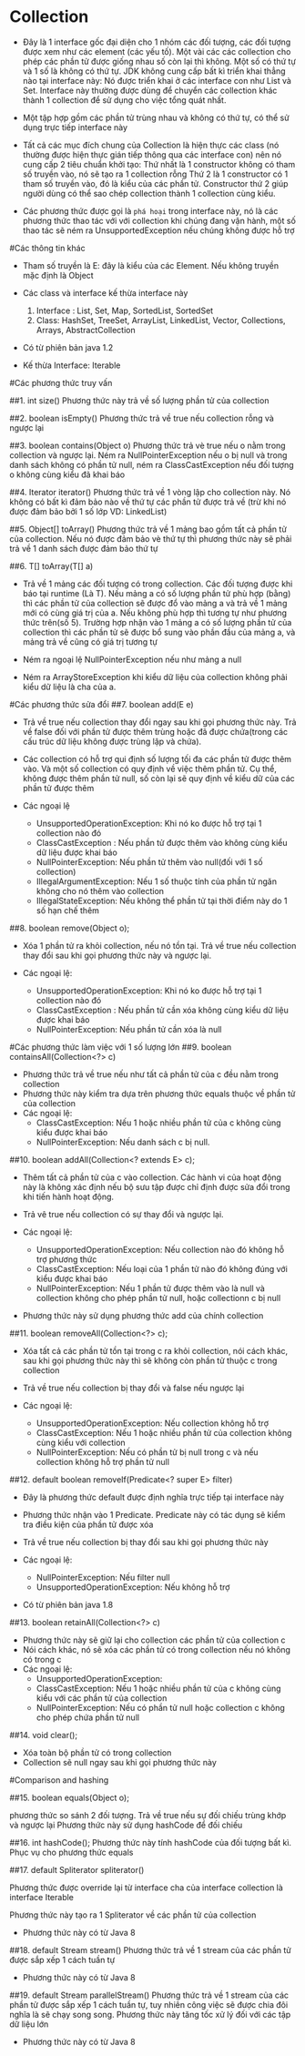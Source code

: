 Collection
======================
- Đây là 1 interface gốc đại diện cho 1 nhóm các đối tượng, các đối tượng được xem như
các element (các yếu tố). Một vài các các collection cho phép các phần tử được giống nhau
số còn lại thì không. Một số có thứ tự và 1 số là không có thứ tự. JDK không cung cấp
bất kì triển khai thẳng nào tại interface này: Nó được triển khai ở các interface con
như List và Set. Interface này thường được dùng để chuyển các collection khác thành
1 collection để sử dụng cho việc tổng quát nhất.

- Một tập hợp gồm các phần tử trùng nhau và không có thứ tự, có thể sử dụng trực tiếp 
interface này

- Tất cả các mục đích chung của Collection là hiện thực các class (nó thường được hiện
thực gián tiếp thông qua các interface con) nên nó cung cấp 2 tiêu chuẩn khởi tạo:
Thứ nhất là 1 constructor không có tham số truyền vào, nó sẽ tạo ra 1 collection rỗng
Thứ 2 là 1 constructor có 1 tham số truyền vào, đó là kiểu của các phần tử. Constructor thứ 
2 giúp người dùng có thể sao chép collection thành 1 collection cùng kiểu.

- Các phương thức được gọi là `phá hoại` trong interface này, nó là các phương thức thao
tác với với collection khi chúng đang vận hành, một số thao tác sẽ ném ra UnsupportedException
nếu chúng không được hỗ trợ

#Các thông tin khác
- Tham số truyền là E: đây là kiểu của các Element. Nếu không truyền mặc định là Object

- Các class và interface kế thừa interface này
    1. Interface : List, Set, Map, SortedList, SortedSet
    2. Class: HashSet, TreeSet, ArrayList, LinkedList, Vector, Collections, Arrays, AbstractCollection

- Có từ phiên bản java 1.2

- Kế thừa Interface: Iterable


#Các phương thức truy vấn

##1. int size()
Phương thức này trả về số lượng phần tử của collection

##2. boolean isEmpty()
Phương thức trả về true nếu collection rỗng và ngược lại

##3. boolean contains(Object o)
Phương thức trả vè true nếu o nằm trong collection và ngược lại. Ném ra NullPointerException
nếu o bị null và trong danh sách không có phần tử null, 
ném ra ClassCastException nếu đối tượng o không cùng kiểu đã khai báo

##4. Iterator<E> iterator()
Phương thức trả về 1 vòng lập cho collection này. Nó không có bất kì đảm bảo nào về
thứ tự các phần tử được trả về (trừ khi nó được đảm bảo bởi 1 số lớp VD: LinkedList)

##5. Object[] toArray()
Phương thức trả về 1 mảng bao gồm tất cả phần tử của collection. Nếu nó được đảm bảo vè 
thứ tự thì phương thức này sẽ phải trả về 1 danh sách được đảm bảo thứ tự

##6. <T> T[] toArray(T[] a)
- Trả về 1 mảng các đối tượng có trong collection. Các đối tượng được khi báo tại runtime
(Là T). Nếu mảng a có số lượng phần tử phù hợp (bằng) thì các phần tử của collection
sẽ được đổ vào mảng a và trả về 1 mảng mới có cùng giá trị của a. Nếu không phù hợp thì
tương tự như phương thức trên(số 5). Trường hợp nhận vào 1 mảng a có số lượng phần tử của collection
thì các phần tử sẽ được bổ sung vào phần đầu của mảng a, và  mảng trả về cũng có giá trị tương tự

- Ném ra ngoại lệ NullPointerException nếu như mảng a null

- Ném ra ArrayStoreException khi kiểu dữ liệu của collection
không phải kiểu dữ liệu là cha của a.


#Các phương thức sửa đổi
##7. boolean add(E e)
- Trả về true nếu collection thay đổi ngay sau khi gọi phương thức này. Trả về false
đối với phần tử được thêm trùng hoặc đã được chứa(trong các cấu trúc dữ liệu không 
được trùng lập và chứa).

- Các collection có hỗ trợ qui định số lượng tối đa các phần tử được thêm vào.
Và một số collection có quy định về việc thêm phần tử. Cụ thể, không được thêm
phần tử null, số còn lại sẽ quy định về kiểu dữ của các phần tử được thêm

- Các ngoại lệ
    + UnsupportedOperationException: Khi nó ko được hỗ trợ tại 1 collection nào đó
    + ClassCastException : Nếu phần tử được thêm vào không cùng kiểu dữ liệu được khai báo
    + NullPointerException: Nếu phần tử thêm vào null(đối với 1 số collection)
    + IllegalArgumentException: Nếu 1 số thuộc tính của phần tử ngăn không cho nó
      thêm vào collection
    + IllegalStateException: Nếu không thể phần tử tại thời điểm này do 1 số hạn chế thêm
   
   
##8. boolean remove(Object o);

- Xóa 1 phần tử ra khỏi collection, nếu nó tồn tại. Trả về true nếu collection thay đổi sau khi gọi phương
thức này và ngược lại.

- Các ngoại lệ:
    + UnsupportedOperationException: Khi nó ko được hỗ trợ tại 1 collection nào đó
    + ClassCastException : Nếu phần tử cần xóa không cùng kiểu dữ liệu được khai báo
    + NullPointerException: Nếu phần tử cần xóa là null
    
#Các phương thức làm việc với 1 số lượng lớn
##9. boolean containsAll(Collection<?> c)

- Phương thức trả về true nếu như tất cả phần tử của c đều nằm trong collection
- Phương thức này kiểm tra dựa trên phương thức equals thuộc về phần tử của collection
- Các ngoại lệ:
    + ClassCastException: Nếu 1 hoặc nhiều phần tử của c không cùng kiểu được khai báo
    + NullPointerException: Nếu danh sách c bị null.
    
##10.  boolean addAll(Collection<? extends E> c);

- Thêm tất cả phần tử của c vào collection. Các hành vi của hoạt động này là không 
xác định nếu bộ sưu tập được chỉ định được sửa đổi trong khi tiến hành hoạt động.
- Trả vê true nếu collection có sự thay đổi và ngược lại. 

- Các ngoại lệ:
    + UnsupportedOperationException: Nếu collection nào đó không hỗ trợ phương thức
    + ClassCastException: Nếu loại của 1 phần tử nào đó không đúng với kiểu được khai báo
    + NullPointerException: Nếu 1 phần tử được thêm vào là null và collection không 
    cho phép phần tử null, hoặc collectionn c bị null
    
- Phương thức này sử dụng phương thức add của chính collection

##11. boolean removeAll(Collection<?> c);    
- Xóa tất cả các phần tử tồn tại trong c ra khỏi collection, nói cách khác, sau khi
gọi phương thức này thì sẽ không còn phần tử thuộc c trong collection
- Trả về true nếu collection bị thay đổi và false nếu ngược lại

- Các ngoại lệ: 
    + UnsupportedOperationException: Nếu collection không hỗ trợ
    + ClassCastException: Nếu 1 hoặc nhiều phần tử của collection không cùng kiểu với
    collection
    + NullPointerException: Nếu có phần tử bị null trong c và nếu collection không hỗ
    trợ phần tử null

##12. default boolean removeIf(Predicate<? super E> filter) 

- Đây là phương thức default được định nghĩa trực tiếp tại interface này

- Phương thức nhận vào 1 Predicate. Predicate này có tác dụng sẽ kiểm tra điều kiện
của phần tử được xóa

- Trả về true nếu collection bị thay đổi sau khi gọi phương thức này

- Các ngoại lệ:
    + NullPointerException: Nếu filter null
    + UnsupportedOperationException: Nếu không hỗ trợ
    
- Có từ phiên bản java 1.8

##13. boolean retainAll(Collection<?> c)

- Phương thức này sẽ giữ lại cho collection các phần tử của collection c
- Nói cách khác, nó sẽ xóa các phần tử có trong collection nếu nó không có trong c
- Các ngoại lệ:
    + UnsupportedOperationException: 
    + ClassCastException: Nếu 1 hoặc nhiều phần tử của c không cùng kiểu với các
    phần tử của collection
    + NullPointerException: Nếu có phần tử null hoặc collection c không cho phép
    chứa phần tử null
    
##14. void clear();
- Xóa toàn bộ phần tử có trong collection
- Collection sẽ null ngay sau khi gọi phương thức này

#Comparison and hashing

##15. boolean equals(Object o);

phương thức so sánh 2 đối tượng. Trả về true nếu sự đối chiếu trùng khớp và ngược lại
Phương thức này sử dụng hashCode để đối chiếu

##16. int hashCode();
Phương thức này tính hashCode của đối tượng bất kì. Phục vụ cho phương thức equals

##17. default Spliterator<E> spliterator()

Phương thức được override lại từ interface cha của interface collection là interface Iterable

Phương thức này tạo ra 1 Spliterator về các phần tử của collection

- Phương thức này có từ Java 8

##18. default Stream<E> stream()
Phương thức trả về 1 stream của các phần tử được sắp xếp 1 cách tuần tự

- Phương thức này có từ Java 8

##19. default Stream<E> parallelStream()
Phương thức trả về 1 stream của các phần tử được sắp xếp 1 cách tuần tự, tuy nhiên công việc sẽ được chia đôi
nghĩa là sẽ chạy song song. Phương thức này tăng tốc xử lý đối với các tập dữ liệu lớn

- Phương thức này có từ Java 8

